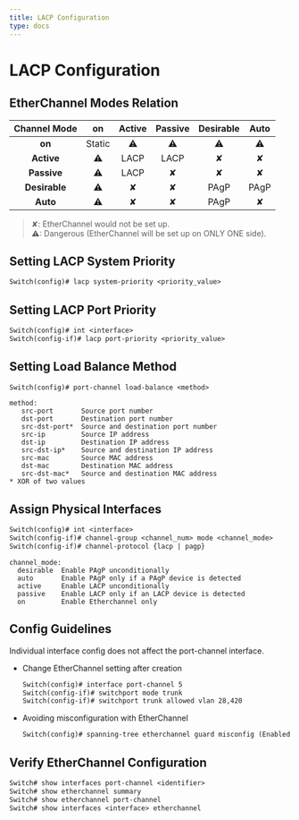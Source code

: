 ```yaml
---
title: LACP Configuration
type: docs
---
```


# LACP Configuration

## EtherChannel Modes Relation

| Channel Mode  |    on    |  Active  | Passive  | Desirable |   Auto   |
| :-----------: | :------: | :------: | :------: | :-------: | :------: |
|    **on**     |  Static  | &#x26A0; | &#x26A0; | &#x26A0;  | &#x26A0; |
|  **Active**   | &#x26A0; |   LACP   |   LACP   | &#x2718;  | &#x2718; |
|  **Passive**  | &#x26A0; |   LACP   | &#x2718; | &#x2718;  | &#x2718; |
| **Desirable** | &#x26A0; | &#x2718; | &#x2718; |   PAgP    |   PAgP   |
|   **Auto**    | &#x26A0; | &#x2718; | &#x2718; |   PAgP    | &#x2718; |

> &#x2718;: EtherChannel would not be set up.  
> &#x26A0;: Dangerous (EtherChannel will be set up on ONLY ONE side).

## Setting LACP System Priority

```txt
Switch(config)# lacp system-priority <priority_value>
```

## Setting LACP Port Priority

```txt
Switch(config)# int <interface>
Switch(config-if)# lacp port-priority <priority_value>
```

## Setting Load Balance Method

```txt
Switch(config)# port-channel load-balance <method>
```

```
method:
   src-port       Source port number
   dst-port       Destination port number
   src-dst-port*  Source and destination port number
   src-ip         Source IP address
   dst-ip         Destination IP address
   src-dst-ip*    Source and destination IP address
   src-mac        Source MAC address
   dst-mac        Destination MAC address
   src-dst-mac*   Source and destination MAC address
* XOR of two values
```

## Assign Physical Interfaces

```txt
Switch(config)# int <interface>
Switch(config-if)# channel-group <channel_num> mode <channel_mode>
Switch(config-if)# channel-protocol {lacp | pagp}
```

```
channel_mode:
  desirable  Enable PAgP unconditionally
  auto       Enable PAgP only if a PAgP device is detected
  active     Enable LACP unconditionally
  passive    Enable LACP only if an LACP device is detected
  on         Enable Etherchannel only
```

## Config Guidelines

Individual interface config does not affect the port-channel interface.

- Change EtherChannel setting after creation
  ```txt
  Switch(config)# interface port-channel 5
  Switch(config-if)# switchport mode trunk
  Switch(config-if)# switchport trunk allowed vlan 28,420
  ```
- Avoiding misconfiguration with EtherChannel
  ```txt
  Switch(config)# spanning-tree etherchannel guard misconfig (Enabled by default)
  ```

## Verify EtherChannel Configuration

```txt
Switch# show interfaces port-channel <identifier>
Switch# show etherchannel summary
Switch# show etherchannel port-channel
Switch# show interfaces <interface> etherchannel
```
